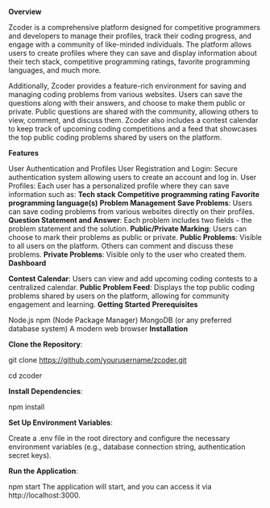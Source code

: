**Overview**

Zcoder is a comprehensive platform designed for competitive programmers and developers to manage their profiles, track their coding progress, and engage with a community of like-minded individuals. The platform allows users to create profiles where they can save and display information about their tech stack, competitive programming ratings, favorite programming languages, and much more.

Additionally, Zcoder provides a feature-rich environment for saving and managing coding problems from various websites. Users can save the questions along with their answers, and choose to make them public or private. Public questions are shared with the community, allowing others to view, comment, and discuss them. Zcoder also includes a contest calendar to keep track of upcoming coding competitions and a feed that showcases the top public coding problems shared by users on the platform.

**Features**

User Authentication and Profiles
User Registration and Login: Secure authentication system allowing users to create an account and log in.
User Profiles: Each user has a personalized profile where they can save information such as:
**Tech stack**
**Competitive programming rating**
**Favorite programming language(s)**
**Problem Management**
**Save Problems**: Users can save coding problems from various websites directly on their profiles.
**Question Statement and Answer**: Each problem includes two fields - the problem statement and the solution.
**Public/Private Marking**: Users can choose to mark their problems as public or private.
**Public Problems**: Visible to all users on the platform. Others can comment and discuss these problems.
**Private Problems**: Visible only to the user who created them.
**Dashboard**

**Contest Calendar**: Users can view and add upcoming coding contests to a centralized calendar.
**Public Problem Feed**: Displays the top public coding problems shared by users on the platform, allowing for community engagement and learning.
**Getting Started**
**Prerequisites**

Node.js
npm (Node Package Manager)
MongoDB (or any preferred database system)
A modern web browser
**Installation**

**Clone the Repository**:

git clone https://github.com/yourusername/zcoder.git

cd zcoder

**Install Dependencies**:

npm install

**Set Up Environment Variables**:

Create a .env file in the root directory and configure the necessary environment variables (e.g., database connection string, authentication secret keys).

**Run the Application**:

npm start
The application will start, and you can access it via http://localhost:3000.
